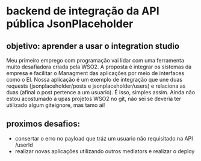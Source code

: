 # backend de integração da API pública JsonPlaceholder

## objetivo: aprender a usar o integration studio
  Meu primeiro emprego com programação vai lidar com uma ferramenta muito desafiadora criada pela WSO2. A proposta é integrar os sistemas da empresa e facilitar o Managment das aplicações por meio de interfaces como o EI. Nossa aplicação é um exemplo de integração que une duas requests (jsonplaceholder/posts e jsonplaceholder/users) e relaciona as duas (afinal o post pertence a um usuario).
   É isso, simples assim. Ainda não estou acostumado a upas projetos WSO2 no git, não sei se deveria ter utilizado algum giteignore, mas tamo ai!

## proximos desafios: 
  - consertar o erro no payload que tráz um usuario não requisitado na API /userId
  - realizar novas aplicações utilizando outros mediators e realizar o deploy

